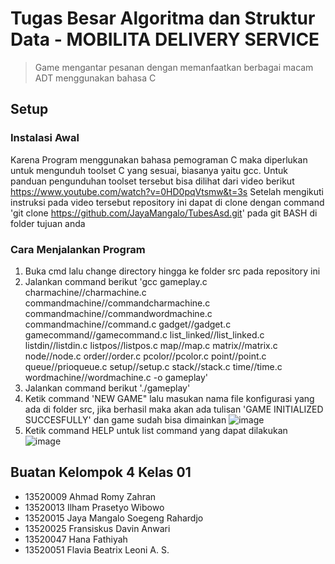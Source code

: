# Tugas Besar Algoritma dan Struktur Data - MOBILITA DELIVERY SERVICE
> Game mengantar pesanan dengan memanfaatkan berbagai macam ADT menggunakan bahasa C
 
## Setup
### Instalasi Awal
Karena Program menggunakan bahasa pemograman C maka diperlukan untuk mengunduh toolset C yang sesuai, biasanya yaitu gcc. Untuk panduan pengunduhan toolset tersebut bisa dilihat dari video berikut https://www.youtube.com/watch?v=0HD0pqVtsmw&t=3s
Setelah mengikuti instruksi pada video tersebut repository ini dapat di clone dengan command 'git clone https://github.com/JayaMangalo/TubesAsd.git' pada git BASH di folder tujuan anda
### Cara Menjalankan Program
1. Buka cmd lalu change directory hingga ke folder src pada repository ini
2. Jalankan command berikut 'gcc gameplay.c  charmachine//charmachine.c commandmachine//commandcharmachine.c commandmachine//commandwordmachine.c commandmachine//command.c gadget//gadget.c gamecommand//gamecommand.c list_linked//list_linked.c listdin//listdin.c listpos//listpos.c map//map.c matrix//matrix.c node//node.c order//order.c pcolor//pcolor.c point//point.c queue//prioqueue.c setup//setup.c stack//stack.c time//time.c wordmachine//wordmachine.c -o  gameplay'
3. Jalankan command berikut './gameplay'
4. Ketik command 'NEW GAME" lalu masukan nama file konfigurasi yang ada di folder src, jika berhasil maka akan ada tulisan 'GAME INITIALIZED SUCCESFULLY' dan game sudah bisa dimainkan ![image](https://user-images.githubusercontent.com/88297362/142243033-9bb253de-5532-4578-b5bd-a6fc8dfa062c.png)
5. Ketik command HELP untuk list command yang dapat dilakukan ![image](https://user-images.githubusercontent.com/88297362/142243271-2d651c8c-21c0-4d8c-8bae-f3d453532fba.png)

## Buatan Kelompok 4 Kelas 01
* 13520009	Ahmad Romy Zahran 
* 13520013	Ilham Prasetyo Wibowo 
* 13520015	Jaya Mangalo Soegeng Rahardjo 
* 13520025	Fransiskus Davin Anwari 
* 13520047	Hana Fathiyah 
* 13520051	Flavia Beatrix Leoni A. S. 
